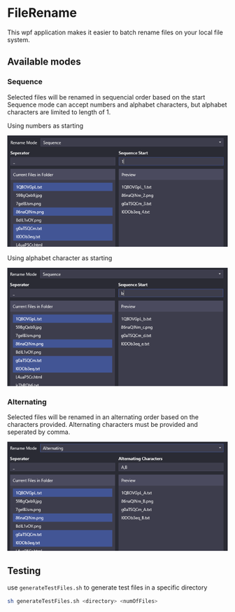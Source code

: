 # FileRename

This wpf application makes it easier to batch rename files on your local file system.

## Available modes

### Sequence

Selected files will be renamed in sequencial order based on the start
Sequence mode can accept numbers and alphabet characters, but alphabet characters are limited to length of 1.

Using numbers as starting

![sequence image numeric](images/sequence_1.PNG)

Using alphabet character as starting

![sequence image alphabet](images/sequence_2.PNG)

### Alternating

Selected files will be renamed in an alternating order based on the characters provided. Alternating characters must be provided and seperated by comma.

![alternating image](images/alternating_1.PNG)

## Testing

use `generateTestFiles.sh` to generate test files in a specific directory

```bash
sh generateTestFiles.sh <directory> <numOfFiles>
```
